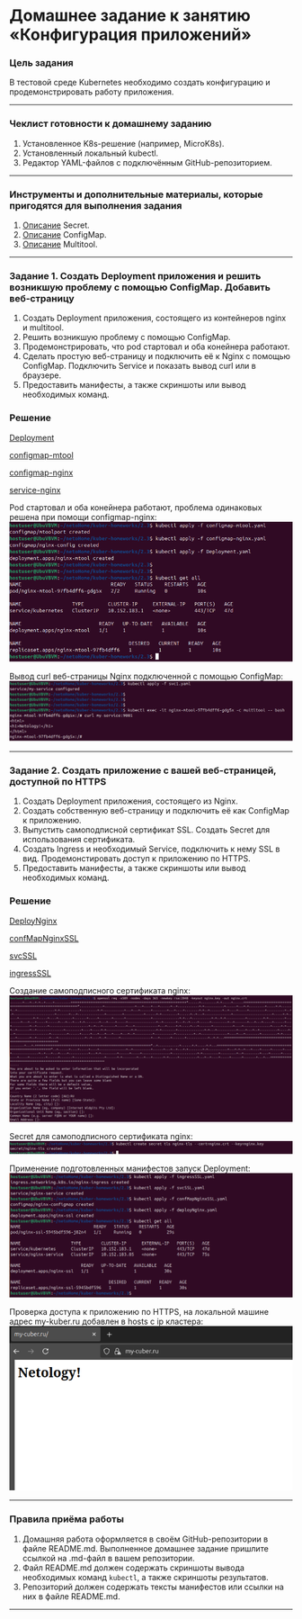 # Домашнее задание к занятию «Конфигурация приложений»

### Цель задания

В тестовой среде Kubernetes необходимо создать конфигурацию и продемонстрировать работу приложения.

------

### Чеклист готовности к домашнему заданию

1. Установленное K8s-решение (например, MicroK8s).
2. Установленный локальный kubectl.
3. Редактор YAML-файлов с подключённым GitHub-репозиторием.

------

### Инструменты и дополнительные материалы, которые пригодятся для выполнения задания

1. [Описание](https://kubernetes.io/docs/concepts/configuration/secret/) Secret.
2. [Описание](https://kubernetes.io/docs/concepts/configuration/configmap/) ConfigMap.
3. [Описание](https://github.com/wbitt/Network-MultiTool) Multitool.

------

### Задание 1. Создать Deployment приложения и решить возникшую проблему с помощью ConfigMap. Добавить веб-страницу

1. Создать Deployment приложения, состоящего из контейнеров nginx и multitool.
2. Решить возникшую проблему с помощью ConfigMap.
3. Продемонстрировать, что pod стартовал и оба конейнера работают.
4. Сделать простую веб-страницу и подключить её к Nginx с помощью ConfigMap. Подключить Service и показать вывод curl или в браузере.
5. Предоставить манифесты, а также скриншоты или вывод необходимых команд.


### Решение


[Deployment](https://github.com/CTAJIUH58/kuber-homeworks/blob/main/2.3/Deployment.yaml)


[configmap-mtool](https://github.com/CTAJIUH58/kuber-homeworks/blob/main/2.3/configmap-mtool.yaml)


[configmap-nginx](https://github.com/CTAJIUH58/kuber-homeworks/blob/main/2.3/configmap-nginx.yaml)


[service-nginx](https://github.com/CTAJIUH58/kuber-homeworks/blob/main/2.3/svc1.yaml)


Pod стартовал и оба конейнера работают, проблема одинаковых решена при помощи configmap-nginx:
![1_1](https://github.com/CTAJIUH58/kuber-homeworks/blob/main/2.3/img/1_1.png)


Вывод curl веб-страницы Nginx подключенной с помощью ConfigMap:
![1_1](https://github.com/CTAJIUH58/kuber-homeworks/blob/main/2.3/img/1_2.png)


------

### Задание 2. Создать приложение с вашей веб-страницей, доступной по HTTPS 

1. Создать Deployment приложения, состоящего из Nginx.
2. Создать собственную веб-страницу и подключить её как ConfigMap к приложению.
3. Выпустить самоподписной сертификат SSL. Создать Secret для использования сертификата.
4. Создать Ingress и необходимый Service, подключить к нему SSL в вид. Продемонстировать доступ к приложению по HTTPS. 
4. Предоставить манифесты, а также скриншоты или вывод необходимых команд.


### Решение


[DeployNginx](https://github.com/CTAJIUH58/kuber-homeworks/blob/main/2.3/deployNginx.yaml)


[confMapNginxSSL](https://github.com/CTAJIUH58/kuber-homeworks/blob/main/2.3/confMapNginxSSL.yaml)


[svcSSL](https://github.com/CTAJIUH58/kuber-homeworks/blob/main/2.3/svcSSL.yaml)


[ingressSSL](https://github.com/CTAJIUH58/kuber-homeworks/blob/main/2.3/ingressSSL.yaml)


Создание самоподписного сертификата nginx:
![2_1](https://github.com/CTAJIUH58/kuber-homeworks/blob/main/2.3/img/2_1.png)


Secret для самоподписного сертификата nginx:
![2_2](https://github.com/CTAJIUH58/kuber-homeworks/blob/main/2.3/img/2_2.png)


Применение подготовленных манифестов запуск Deployment:
![2_3](https://github.com/CTAJIUH58/kuber-homeworks/blob/main/2.3/img/2_3.png)


Проверка доступа к приложению по HTTPS, на локальной машине адрес my-kuber.ru добавлен в hosts с ip кластера:
![2_4](https://github.com/CTAJIUH58/kuber-homeworks/blob/main/2.3/img/2_4.png)


------

### Правила приёма работы

1. Домашняя работа оформляется в своём GitHub-репозитории в файле README.md. Выполненное домашнее задание пришлите ссылкой на .md-файл в вашем репозитории.
2. Файл README.md должен содержать скриншоты вывода необходимых команд `kubectl`, а также скриншоты результатов.
3. Репозиторий должен содержать тексты манифестов или ссылки на них в файле README.md.

------
